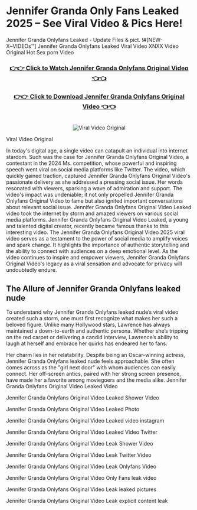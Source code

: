 # Jennifer Granda Only Fans Leaked 2025 – See Viral Video & Pics Here!

Jennifer Granda Onlyfans Leaked - Update Files & pict. !#[NEW-X~VIDEOs™] Jennifer Granda Onlyfans Leaked Viral Video XNXX Video Original Hot Sex porn Video
<br>
<div align="center">
<h3><a href="https://links2leaks.com?utm_source=jennifergranda&utm_medium=gitlong" rel="nofollow">👉👉 Click to Watch Jennifer Granda Onlyfans Original Video 👈👈</a></h3>
<h3><a href="https://links2leaks.com?utm_source=jennifergranda&utm_medium=gitlong" rel="nofollow">👉👉 Click to Download Jennifer Granda Onlyfans Original Video 👈👈</a></h3>
<br>
<a href="https://links2leaks.com?utm_source=jennifergranda&utm_medium=gitlong" rel="nofollow"><img src="https://i.ibb.co/Gkj2r4b/banner.png" alt="Viral Video Original" style="max-width: 100%; display: inline-block;" data-target="animated-image.originalImage"></a>
</div>

Viral Video Original

In today's digital age, a single video can catapult an individual into internet stardom. Such was the case for Jennifer Granda Onlyfans Original Video, a contestant in the 2024 Ms. competition, whose powerful and inspiring speech went viral on social media platforms like Twitter.
The video, which quickly gained traction, captured Jennifer Granda Onlyfans Original Video's passionate delivery as she addressed a pressing social issue. Her words resonated with viewers, sparking a wave of admiration and support. The video's impact was undeniable; it not only propelled Jennifer Granda Onlyfans Original Video to fame but also ignited important conversations about relevant social issue.
Jennifer Granda Onlyfans Original Video Leaked video took the internet by storm and amazed viewers on various social media platforms. Jennifer Granda Onlyfans Original Video Leaked, a young and talented digital creator, recently became famous thanks to this interesting video.
The Jennifer Granda Onlyfans Original Video 2025 viral video serves as a testament to the power of social media to amplify voices and spark change. It highlights the importance of authentic storytelling and the ability to connect with audiences on a deep emotional level. As the video continues to inspire and empower viewers, Jennifer Granda Onlyfans Original Video's legacy as a viral sensation and advocate for privacy will undoubtedly endure.

<h2>The Allure of Jennifer Granda Onlyfans leaked nude</h2>


To understand why Jennifer Granda Onlyfans leaked nude’s viral video created such a storm, one must first recognize what makes her such a beloved figure. Unlike many Hollywood stars, Lawrence has always maintained a down-to-earth and authentic persona. Whether she’s tripping on the red carpet or delivering a candid interview, Lawrence’s ability to laugh at herself and embrace her quirks has endeared her to fans.

Her charm lies in her relatability. Despite being an Oscar-winning actress, Jennifer Granda Onlyfans leaked nude feels approachable. She often comes across as the "girl next door" with whom audiences can easily connect. Her off-screen antics, paired with her strong screen presence, have made her a favorite among moviegoers and the media alike.
Jennifer Granda Onlyfans Original Video Leaked Video

Jennifer Granda Onlyfans Original Video Leaked Shower Video

Jennifer Granda Onlyfans Original Video Leaked Photo

Jennifer Granda Onlyfans Original Video Leaked video instagram

Jennifer Granda Onlyfans Original Video Leaked Video Twitter

Jennifer Granda Onlyfans Original Video Leak Shower Video

Jennifer Granda Onlyfans Original Video Leak Twitter Video

Jennifer Granda Onlyfans Original Video Leak Onlyfans Video

Jennifer Granda Onlyfans Original Video Only Fans leak video

Jennifer Granda Onlyfans Original Video Leak leaked pictures

Jennifer Granda Onlyfans Original Video Leak explicit content leak